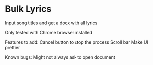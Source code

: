 # Bulk Lyrics
Input song titles and get a docx with all lyrics

Only tested with Chrome browser installed

Features to add:
Cancel button to stop the process
Scroll bar
Make UI prettier

Known bugs:
Might not always ask to open document
